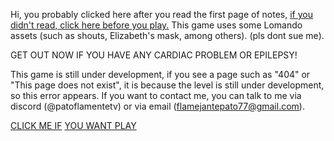 Hi, you probably clicked here after you read the first page of notes, [if you didn't read, click here before you play.](./README.md)
This game uses some Lomando assets (such as shouts, Elizabeth's mask, among others). (pls dont sue me).

GET OUT NOW IF YOU HAVE ANY CARDIAC PROBLEM OR EPILEPSY!

This game is still under development, if you see a page such as "404" or "This page does not exist", it is because the level is still under development, so this error appears.
If you want to contact me, you can talk to me via discord (@patoflamentetv) or via email (flamejantepato77@gmail.com).

[CLICK ME IF]()
[YOU WANT PLAY]()
